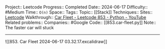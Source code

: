 Project:: Leetcode
Progress:: Completed
Date:: 2024-06-17
Difficulty:: #Medium 
Time:: `O(n)`
Space:: 
Tags:: 
Topic:: [[Stack]]
Techniques:: 
Sites:: [Leetcode](https://leetcode.com/problems/car-fleet/description/)
Walkthrough:: [Car Fleet - Leetcode 853 - Python - YouTube](https://www.youtube.com/watch?v=Pr6T-3yB9RM)
Related problems:: 
Companies:: #Google
Code:: [[853.car-fleet.py]]
Note:: The faster car will stuck

---
![[853. Car Fleet 2024-06-17 03.32.17.excalidraw]]